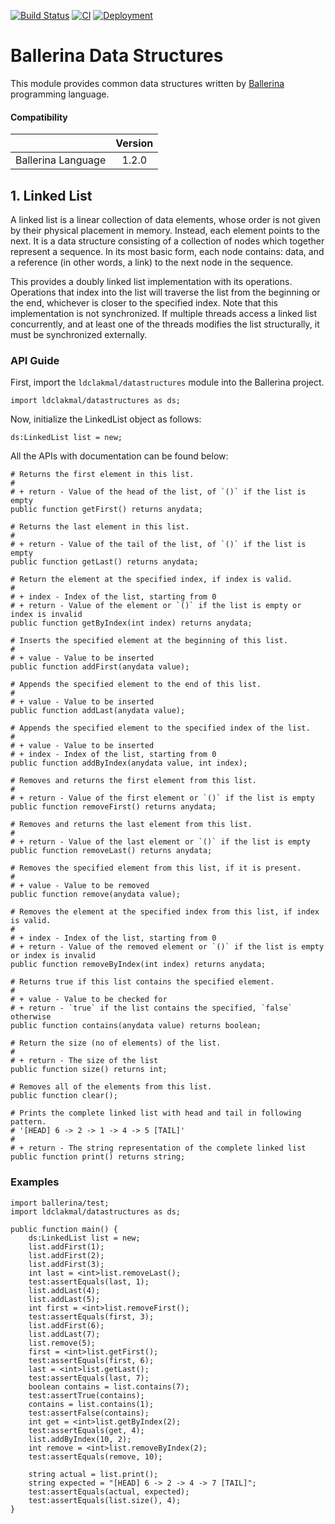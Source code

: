 [![Build Status](https://travis-ci.com/ldclakmal/ballerina-datastructures.svg?branch=master)](https://travis-ci.com/ldclakmal/ballerina-datastructures) [![CI](https://github.com/ldclakmal/ballerina-datastructures/workflows/CI/badge.svg)](https://github.com/ldclakmal/ballerina-datastructures/actions?query=workflow%3ACI) [![Deployment](https://github.com/ldclakmal/ballerina-datastructures/workflows/Deployment/badge.svg)](https://github.com/ldclakmal/ballerina-datastructures/actions?query=workflow%3ADeployment)

# Ballerina Data Structures

This module provides common data structures written by [Ballerina](https://ballerina.io) programming language.

#### Compatibility
|                    | Version      |
|:------------------:|:------------:|
| Ballerina Language | 1.2.0        |

## 1. Linked List

A linked list is a linear collection of data elements, whose order is not given by their physical placement in memory. Instead, each element points to the next. It is a data structure consisting of a collection of nodes which together represent a sequence. In its most basic form, each node contains: data, and a reference (in other words, a link) to the next node in the sequence.

This provides a doubly linked list implementation with its operations. Operations that index into the list will traverse the list from the beginning or the end, whichever is closer to the specified index.
Note that this implementation is not synchronized. If multiple threads access a linked list concurrently, and at least one of the threads modifies the list structurally, it must be synchronized externally.

### API Guide

First, import the `ldclakmal/datastructures` module into the Ballerina project.

```ballerina
import ldclakmal/datastructures as ds;
```

Now, initialize the LinkedList object as follows:

```ballerina
ds:LinkedList list = new;
```

All the APIs with documentation can be found below:

```ballerina
# Returns the first element in this list.
#
# + return - Value of the head of the list, of `()` if the list is empty
public function getFirst() returns anydata;
```

```ballerina
# Returns the last element in this list.
#
# + return - Value of the tail of the list, of `()` if the list is empty
public function getLast() returns anydata;
```

```ballerina
# Return the element at the specified index, if index is valid.
#
# + index - Index of the list, starting from 0
# + return - Value of the element or `()` if the list is empty or index is invalid
public function getByIndex(int index) returns anydata;
```

```ballerina
# Inserts the specified element at the beginning of this list.
#
# + value - Value to be inserted
public function addFirst(anydata value);
```

```ballerina
# Appends the specified element to the end of this list.
#
# + value - Value to be inserted
public function addLast(anydata value);
```

```ballerina
# Appends the specified element to the specified index of the list.
#
# + value - Value to be inserted
# + index - Index of the list, starting from 0
public function addByIndex(anydata value, int index);
```

```ballerina
# Removes and returns the first element from this list.
#
# + return - Value of the first element or `()` if the list is empty
public function removeFirst() returns anydata;
```

```ballerina
# Removes and returns the last element from this list.
#
# + return - Value of the last element or `()` if the list is empty
public function removeLast() returns anydata;
```

```ballerina
# Removes the specified element from this list, if it is present.
#
# + value - Value to be removed
public function remove(anydata value);
```

```ballerina
# Removes the element at the specified index from this list, if index is valid.
#
# + index - Index of the list, starting from 0
# + return - Value of the removed element or `()` if the list is empty or index is invalid
public function removeByIndex(int index) returns anydata;
```

```ballerina
# Returns true if this list contains the specified element.
#
# + value - Value to be checked for
# + return - `true` if the list contains the specified, `false` otherwise
public function contains(anydata value) returns boolean;
```

```ballerina
# Return the size (no of elements) of the list.
#
# + return - The size of the list
public function size() returns int;
```

```ballerina
# Removes all of the elements from this list.
public function clear();
```

```ballerina
# Prints the complete linked list with head and tail in following pattern.
# '[HEAD] 6 -> 2 -> 1 -> 4 -> 5 [TAIL]'
#
# + return - The string representation of the complete linked list
public function print() returns string;
```

### Examples

```ballerina
import ballerina/test;
import ldclakmal/datastructures as ds;

public function main() {
    ds:LinkedList list = new;
    list.addFirst(1);
    list.addFirst(2);
    list.addFirst(3);
    int last = <int>list.removeLast();
    test:assertEquals(last, 1);
    list.addLast(4);
    list.addLast(5);
    int first = <int>list.removeFirst();
    test:assertEquals(first, 3);
    list.addFirst(6);
    list.addLast(7);
    list.remove(5);
    first = <int>list.getFirst();
    test:assertEquals(first, 6);
    last = <int>list.getLast();
    test:assertEquals(last, 7);
    boolean contains = list.contains(7);
    test:assertTrue(contains);
    contains = list.contains(1);
    test:assertFalse(contains);
    int get = <int>list.getByIndex(2);
    test:assertEquals(get, 4);
    list.addByIndex(10, 2);
    int remove = <int>list.removeByIndex(2);
    test:assertEquals(remove, 10);

    string actual = list.print();
    string expected = "[HEAD] 6 -> 2 -> 4 -> 7 [TAIL]";
    test:assertEquals(actual, expected);
    test:assertEquals(list.size(), 4);
}
```
